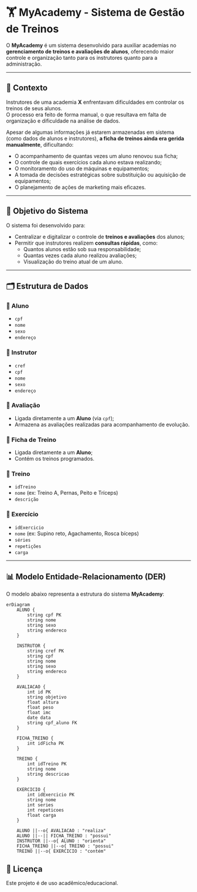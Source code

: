 # 🏋️ MyAcademy - Sistema de Gestão de Treinos

O **MyAcademy** é um sistema desenvolvido para auxiliar academias no **gerenciamento de treinos e avaliações de alunos**, oferecendo maior controle e organização tanto para os instrutores quanto para a administração.

---

## 📌 Contexto

Instrutores de uma academia **X** enfrentavam dificuldades em controlar os treinos de seus alunos.  
O processo era feito de forma manual, o que resultava em falta de organização e dificuldade na análise de dados.  

Apesar de algumas informações já estarem armazenadas em sistema (como dados de alunos e instrutores), **a ficha de treinos ainda era gerida manualmente**, dificultando:

- O acompanhamento de quantas vezes um aluno renovou sua ficha;
- O controle de quais exercícios cada aluno estava realizando;
- O monitoramento do uso de máquinas e equipamentos;
- A tomada de decisões estratégicas sobre substituição ou aquisição de equipamentos;
- O planejamento de ações de marketing mais eficazes.

---

## 🎯 Objetivo do Sistema

O sistema foi desenvolvido para:

- Centralizar e digitalizar o controle de **treinos e avaliações** dos alunos;
- Permitir que instrutores realizem **consultas rápidas**, como:
  - Quantos alunos estão sob sua responsabilidade;
  - Quantas vezes cada aluno realizou avaliações;
  - Visualização do treino atual de um aluno.

---

## 🗂️ Estrutura de Dados

### 📌 Aluno
- `cpf`
- `nome`
- `sexo`
- `endereço`

### 📌 Instrutor
- `cref`
- `cpf`
- `nome`
- `sexo`
- `endereço`

### 📌 Avaliação
- Ligada diretamente a um **Aluno** (via `cpf`);
- Armazena as avaliações realizadas para acompanhamento de evolução.

### 📌 Ficha de Treino
- Ligada diretamente a um **Aluno**;
- Contém os treinos programados.

### 📌 Treino
- `idTreino`
- `nome` (ex: Treino A, Pernas, Peito e Tríceps)
- `descrição`

### 📌 Exercício
- `idExercicio`
- `nome` (ex: Supino reto, Agachamento, Rosca bíceps)
- `séries`
- `repetições`
- `carga`

---

## 📊 Modelo Entidade-Relacionamento (DER)

O modelo abaixo representa a estrutura do sistema **MyAcademy**:

```mermaid
erDiagram
    ALUNO {
        string cpf PK
        string nome
        string sexo
        string endereco
    }

    INSTRUTOR {
        string cref PK
        string cpf
        string nome
        string sexo
        string endereco
    }

    AVALIACAO {
        int id PK
        string objetivo
        float altura
        float peso
        float imc
        date data
        string cpf_aluno FK
    }

    FICHA_TREINO {
        int idFicha PK
    }

    TREINO {
        int idTreino PK
        string nome
        string descricao
    }

    EXERCICIO {
        int idExercicio PK
        string nome
        int series
        int repeticoes
        float carga
    }

    ALUNO ||--o{ AVALIACAO : "realiza"
    ALUNO ||--|| FICHA_TREINO : "possui"
    INSTRUTOR ||--o{ ALUNO : "orienta"
    FICHA_TREINO ||--o{ TREINO : "possui"
    TREINO ||--o{ EXERCICIO : "contém"
```

## 📄 Licença
Este projeto é de uso acadêmico/educacional.  